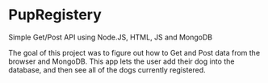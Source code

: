 # PupRegistery
Simple Get/Post API using Node.JS, HTML, JS and MongoDB

The goal of this project was to figure out how to Get and Post data from the browser and MongoDB. 
This app lets the user add their dog into the database, and then see all of the dogs currently registered. 
